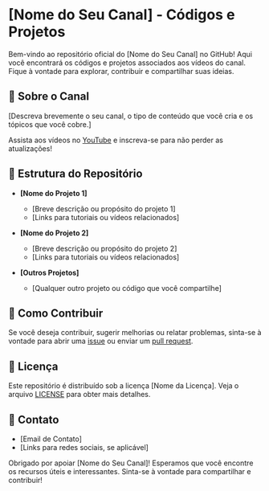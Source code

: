 # [Nome do Seu Canal] - Códigos e Projetos

Bem-vindo ao repositório oficial do [Nome do Seu Canal] no GitHub! Aqui você encontrará os códigos e projetos associados aos vídeos do canal. Fique à vontade para explorar, contribuir e compartilhar suas ideias.

## 🚀 Sobre o Canal

[Descreva brevemente o seu canal, o tipo de conteúdo que você cria e os tópicos que você cobre.]

Assista aos vídeos no [YouTube](https://www.youtube.com/channel/UCdF6sIM85qV0QrXQck7JfpQ) e inscreva-se para não perder as atualizações!

## 📂 Estrutura do Repositório

- **[Nome do Projeto 1]**
  - [Breve descrição ou propósito do projeto 1]
  - [Links para tutoriais ou vídeos relacionados]

- **[Nome do Projeto 2]**
  - [Breve descrição ou propósito do projeto 2]
  - [Links para tutoriais ou vídeos relacionados]

- **[Outros Projetos]**
  - [Qualquer outro projeto ou código que você compartilhe]

## 🔧 Como Contribuir

Se você deseja contribuir, sugerir melhorias ou relatar problemas, sinta-se à vontade para abrir uma [issue](https://github.com/seuusername/seurepositorio/issues) ou enviar um [pull request](https://github.com/seuusername/seurepositorio/pulls).

## 📄 Licença

Este repositório é distribuído sob a licença [Nome da Licença]. Veja o arquivo [LICENSE](LICENSE) para obter mais detalhes.

## 📧 Contato

- [Email de Contato]
- [Links para redes sociais, se aplicável]

Obrigado por apoiar [Nome do Seu Canal]! Esperamos que você encontre os recursos úteis e interessantes. Sinta-se à vontade para compartilhar e contribuir!

